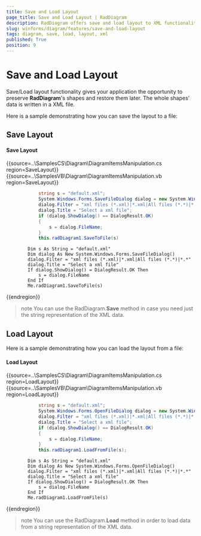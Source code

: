 ```yaml
---
title: Save and Load Layout
page_title: Save and Load Layout | RadDiagram
description: RadDiagram offers save and load layout to XML functionality.
slug: winforms/diagram/features/save-and-load-layout
tags: diagram, save, load, layout, xml
published: True
position: 9 
---
```


# Save and Load Layout

Save/Load layout functionality gives your application the opportunity to preserve **RadDiagram**'s shapes and restore them later. The whole shapes' data is written in a XML file.

Here is a sample demonstrating how you can save the layout to a file:

## Save Layout

#### Save Layout

{{source=..\SamplesCS\Diagram\DiagramItemsManipulation.cs region=SaveLayout}} 
{{source=..\SamplesVB\Diagram\DiagramItemsManipulation.vb region=SaveLayout}} 

````C#
            string s = "default.xml";
            System.Windows.Forms.SaveFileDialog dialog = new System.Windows.Forms.SaveFileDialog();
            dialog.Filter = "xml files (*.xml)|*.xml|All files (*.*)|*.*";
            dialog.Title = "Select a xml file";
            if (dialog.ShowDialog() == DialogResult.OK)
            {
                s = dialog.FileName;
            }
            this.radDiagram1.SaveToFile(s)             

````
````VB.NET 
        Dim s As String = "default.xml"
        Dim dialog As New System.Windows.Forms.SaveFileDialog()
        dialog.Filter = "xml files (*.xml)|*.xml|All files (*.*)|*.*"
        dialog.Title = "Select a xml file"
        If dialog.ShowDialog() = DialogResult.OK Then
            s = dialog.FileName
        End If
        Me.radDiagram1.SaveToFile(s)

````

{{endregion}} 

>note You can use the RadDiagram.**Save** method in case you need just the string representation of the XML data.

## Load Layout

Here is a sample demonstrating how you can load the layout from a file:

#### Load Layout

{{source=..\SamplesCS\Diagram\DiagramItemsManipulation.cs region=LoadLayout}} 
{{source=..\SamplesVB\Diagram\DiagramItemsManipulation.vb region=LoadLayout}} 

````C#
            string s = "default.xml";
            System.Windows.Forms.OpenFileDialog dialog = new System.Windows.Forms.OpenFileDialog();
            dialog.Filter = "xml files (*.xml)|*.xml|All files (*.*)|*.*";
            dialog.Title = "Select a xml file";
            if (dialog.ShowDialog() == DialogResult.OK)
            {
                s = dialog.FileName;
            }
            this.radDiagram1.LoadFromFile(s);             

````
````VB.NET 
        Dim s As String = "default.xml"
        Dim dialog As New System.Windows.Forms.OpenFileDialog()
        dialog.Filter = "xml files (*.xml)|*.xml|All files (*.*)|*.*"
        dialog.Title = "Select a xml file"
        If dialog.ShowDialog() = DialogResult.OK Then
            s = dialog.FileName
        End If
        Me.radDiagram1.LoadFromFile(s)
````

{{endregion}} 

>note You can use the RadDiagram.**Load** method in order to load data from a string representation of the XML data.